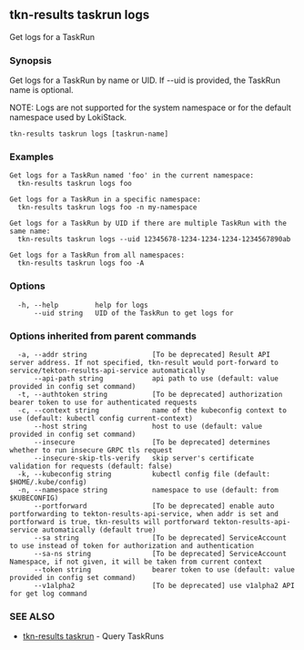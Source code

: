 ## tkn-results taskrun logs

Get logs for a TaskRun

### Synopsis

Get logs for a TaskRun by name or UID. If --uid is provided, the TaskRun name is optional.

NOTE:
Logs are not supported for the system namespace or for the default namespace used by LokiStack.

```
tkn-results taskrun logs [taskrun-name]
```

### Examples

```
Get logs for a TaskRun named 'foo' in the current namespace:
  tkn-results taskrun logs foo

Get logs for a TaskRun in a specific namespace:
  tkn-results taskrun logs foo -n my-namespace

Get logs for a TaskRun by UID if there are multiple TaskRun with the same name:
  tkn-results taskrun logs --uid 12345678-1234-1234-1234-1234567890ab

Get logs for a TaskRun from all namespaces:
  tkn-results taskrun logs foo -A

```

### Options

```
  -h, --help         help for logs
      --uid string   UID of the TaskRun to get logs for
```

### Options inherited from parent commands

```
  -a, --addr string                [To be deprecated] Result API server address. If not specified, tkn-result would port-forward to service/tekton-results-api-service automatically
      --api-path string            api path to use (default: value provided in config set command)
  -t, --authtoken string           [To be deprecated] authorization bearer token to use for authenticated requests
  -c, --context string             name of the kubeconfig context to use (default: kubectl config current-context)
      --host string                host to use (default: value provided in config set command)
      --insecure                   [To be deprecated] determines whether to run insecure GRPC tls request
      --insecure-skip-tls-verify   skip server's certificate validation for requests (default: false)
  -k, --kubeconfig string          kubectl config file (default: $HOME/.kube/config)
  -n, --namespace string           namespace to use (default: from $KUBECONFIG)
      --portforward                [To be deprecated] enable auto portforwarding to tekton-results-api-service, when addr is set and portforward is true, tkn-results will portforward tekton-results-api-service automatically (default true)
      --sa string                  [To be deprecated] ServiceAccount to use instead of token for authorization and authentication
      --sa-ns string               [To be deprecated] ServiceAccount Namespace, if not given, it will be taken from current context
      --token string               bearer token to use (default: value provided in config set command)
      --v1alpha2                   [To be deprecated] use v1alpha2 API for get log command
```

### SEE ALSO

* [tkn-results taskrun](tkn-results_taskrun.md)	 - Query TaskRuns

